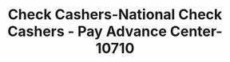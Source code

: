 ---
f_zip-code: 43068
f_state-code: OH
title: Check Cashers-National Check Cashers - Pay Advance Center-10710
f_phone: 614-856-3030
f_city-only: Reynoldsburg
f_address: 2556 Scarborough Square Reynoldsburg
f_location-unique-id: '10710'
slug: check-cashers-national-check-cashers---pay-advance-center-10710
updated-on: '2024-05-30T13:46:58.046Z'
created-on: '2024-05-30T13:36:59.803Z'
published-on: '2024-05-30T13:54:32.469Z'
f_city-state: cms/city/reynoldsburg-oh.md
f_company: cms/company/check-cashers-national-check-cashers---pay-advance-center.md
f_state: cms/state/ohio.md
layout: '[payday-loan].html'
tags: payday-loan
---